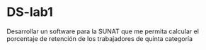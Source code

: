 # DS-lab1
Desarrollar un software para la SUNAT que me permita calcular el porcentaje de retención de los trabajadores de quinta categoría
